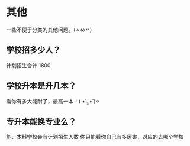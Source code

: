 # 其他

一些不便于分类的其他问题。(〃ω〃)

## 学校招多少人？

计划招生合计 1800

## 学校升本是升几本？

看你有多大能耐了，最高一本！( •̀ .̫ •́ )✧

## 专升本能换专业么？

能，本科学校会有计划招生人数 你只能看你自己有多厉害，对应的去哪个学校